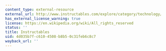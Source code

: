 ```yaml
---
content_type: external-resource
external_url: http://www.instructables.com/explore/category/technology/channel/arduino/
has_external_license_warning: true
license: https://en.wikipedia.org/wiki/All_rights_reserved
status: ''
title: Instructables
uid: 4d035b7f-c610-4508-b8b5-0c31feb6c8c7
wayback_url: ''
---
```

